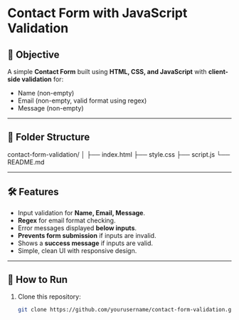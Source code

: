 # Contact Form with JavaScript Validation

## 📌 Objective

A simple **Contact Form** built using **HTML, CSS, and JavaScript** with **client-side validation** for:

- Name (non-empty)
- Email (non-empty, valid format using regex)
- Message (non-empty)

---

## 📂 Folder Structure

contact-form-validation/
│
├── index.html 
├── style.css 
├── script.js 
└── README.md 

---

## 🛠️ Features

- Input validation for **Name, Email, Message**.
- **Regex** for email format checking.
- Error messages displayed **below inputs**.
- **Prevents form submission** if inputs are invalid.
- Shows a **success message** if inputs are valid.
- Simple, clean UI with responsive design.

---

## 📜 How to Run

1. Clone this repository:
   ```bash
   git clone https://github.com/yourusername/contact-form-validation.git
   ```

